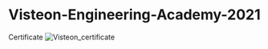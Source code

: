 # Visteon-Engineering-Academy-2021
Certificate
![Visteon_certificate](https://user-images.githubusercontent.com/65786895/178166282-ebf3952d-87d9-44d8-bf48-b83a99beab20.jpg)

